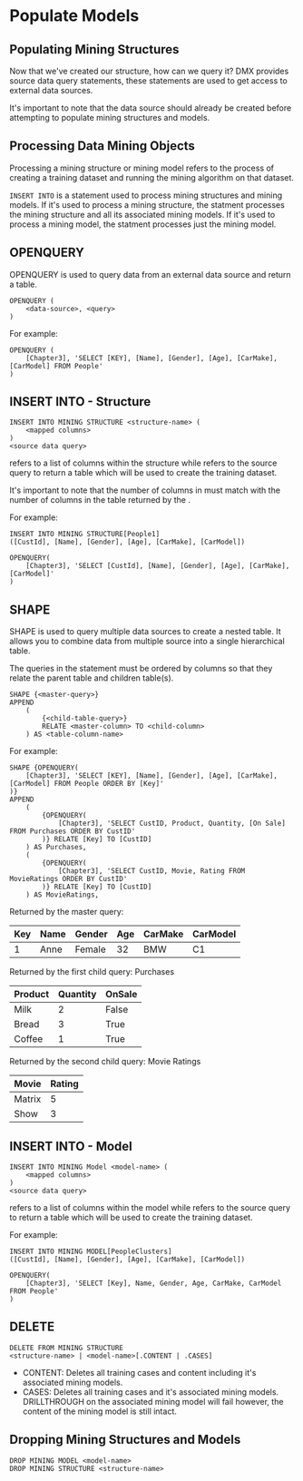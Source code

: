 # Populate Models

## Populating Mining Structures
Now that we've created our structure, how can we query it? DMX provides source data
query statements, these statements are used to get access to external data sources.

It's important to note that the data source should already be created before attempting
to populate mining structures and models.

## Processing Data Mining Objects
Processing a mining structure or mining model refers to the process of creating a
training dataset and running the mining algorithm on that dataset.

`INSERT INTO` is a statement used to process mining structures and mining models.
If it's used to process a mining structure, the statment processes the mining
structure and all its associated mining models. If it's used to process a mining
model, the statment processes just the mining model.

## OPENQUERY
OPENQUERY is used to query data from an external data source and return a table.

```
OPENQUERY (
    <data-source>, <query>
)
```

For example:
```
OPENQUERY (
    [Chapter3], 'SELECT [KEY], [Name], [Gender], [Age], [CarMake], [CarModel] FROM People'
)
```

## INSERT INTO - Structure
```
INSERT INTO MINING STRUCTURE <structure-name> (
    <mapped columns>
)
<source data query>
```

<mapped columns> refers to a list of columns within the structure while <source data query>
refers to the source query to return a table which will be used to create the training
dataset.

It's important to note that the number of columns in <mapped columns> must match
with the number of columns in the table returned by the <source data query>.

For example:
```
INSERT INTO MINING STRUCTURE[People1]
([CustId], [Name], [Gender], [Age], [CarMake], [CarModel])

OPENQUERY(
    [Chapter3], 'SELECT [CustId], [Name], [Gender], [Age], [CarMake], [CarModel]'        
)
```

## SHAPE
SHAPE is used to query multiple data sources to create a nested table. It allows
you to combine data from multiple source into a single hierarchical table.

The queries in the statement must be ordered by columns so that they relate the
parent table and children table(s).

```
SHAPE {<master-query>}
APPEND 
    (
        {<child-table-query>}
        RELATE <master-column> TO <child-column>
    ) AS <table-column-name>
```

For example:
```
SHAPE {OPENQUERY(
    [Chapter3], 'SELECT [KEY], [Name], [Gender], [Age], [CarMake], [CarModel] FROM People ORDER BY [Key]'
)}
APPEND 
    (
        {OPENQUERY(
            [Chapter3], 'SELECT CustID, Product, Quantity, [On Sale] FROM Purchases ORDER BY CustID'
        )} RELATE [Key] TO [CustID]
    ) AS Purchases,
    (
        {OPENQUERY(
            [Chapter3], 'SELECT CustID, Movie, Rating FROM MovieRatings ORDER BY CustID'
        )} RELATE [Key] TO [CustID]
    ) AS MovieRatings,
```

Returned by the master query:

| Key | Name | Gender | Age | CarMake | CarModel |
|-----|------|--------|-----|---------|----------|
| 1 | Anne | Female | 32 | BMW | C1 |

Returned by the first child query: Purchases

| Product | Quantity | OnSale |
|---------|----------|--------|
| Milk | 2 | False |
| Bread | 3 | True |
| Coffee | 1 | True |

Returned by the second child query: Movie Ratings

| Movie | Rating |
|---------|----------|
| Matrix | 5 |
| Show | 3 | 

## INSERT INTO - Model
```
INSERT INTO MINING Model <model-name> (
    <mapped columns>
)
<source data query>
```

<mapped columns> refers to a list of columns within the model while <source data query>
refers to the source query to return a table which will be used to create the training
dataset.

For example:
```
INSERT INTO MINING MODEL[PeopleClusters]
([CustId], [Name], [Gender], [Age], [CarMake], [CarModel])

OPENQUERY(
    [Chapter3], 'SELECT [Key], Name, Gender, Age, CarMake, CarModel FROM People'        
)
```

## DELETE
```
DELETE FROM MINING STRUCTURE
<structure-name> | <model-name>[.CONTENT | .CASES]
```

- CONTENT: Deletes all training cases and content including it's associated mining models.
- CASES: Deletes all training cases and it's associated mining models. DRILLTHROUGH
on the associated mining model will fail however, the content of the mining model is
still intact.

## Dropping Mining Structures and Models
```
DROP MINING MODEL <model-name>
DROP MINING STRUCTURE <structure-name>
```
